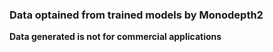 ### Data optained from trained models by Monodepth2
**Data generated is not for commercial applications**
